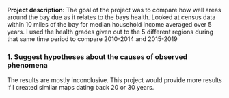 

**Project description:** The goal of the project was to compare how well areas around the bay due as it relates to the bays health. Looked at census data within 10 miles of the bay for median household income averaged over 5 years. I used the health grades given out to the 5 different regions during that same time period to compare 2010-2014 and 2015-2019

### 1. Suggest hypotheses about the causes of observed phenomena
The results are mostly inconclusive. This project would provide more results if I created similar maps dating back 20 or 30 years.
